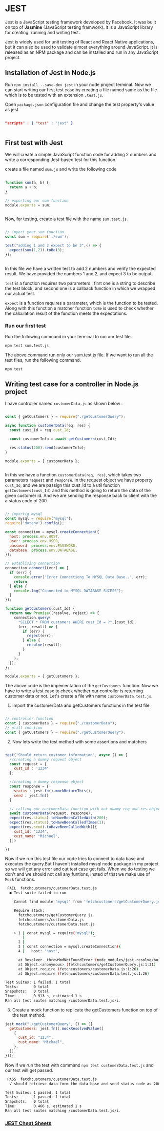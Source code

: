 # JEST

Jest is a  JavaScript testing framework developed by Facebook. It was built on top of **Jasmine** (JavaScript testing framwork). It is a JavaScript library for creating, running and writing test.

Jest is widely used for unit testing of React and React Native applications, but it can also be used to validate almost everything around JavaScript. It is released as an NPM package and can be installed and run in any JavaScript project.


## Installation of Jest in Node.js
Run `npm install --save-dev jest` in your node project terminal. Now we can start writing our first test case by creating a file named same as the file which is to be tested with an extension `.test.js`.

Open `package.json` configuration file and change the test property's value as jest. 

```json
  
"scripts" : { "test" : "jest" }
  
```

## First test with Jest

We will create a simple JavaScript function code for adding 2 numbers and write a corresponding Jest-based test for this function.

create a file named `sum.js` and write the following code

```js
  
function sum(a, b) {
  return a + b;
}

// exporting our sum function 
module.exports = sum;
  
```

Now, for testing, create a test file with the name `sum.test.js`.

```js

// import your sum function
const sum = require('./sum');

test("adding 1 and 2 expect to be 3",() => {
  expect(sum(1,2)).toBe(3);
});
  
```

In this file we have a written test to add 2 numbers and verify the expected result. We have provided the numbers 1 and 2, and expect 3 to be output.

`test` is a function requires two parameters : first one is a string to describe the test block, and second one is a callback function in which we wrapped our actual test.

`expect` is a function requires a parameter, which is the function to be tested. Along with this function a matcher function `toBe` is used to check whether the calculation result of the function meets the expectations.

### Run our first test

Run the following command in your terminal to run our test file.

```bash
npm test sum.test.js
```

The above command run only our sum.test.js file. If we want to run all the test files, run the following command.

```bash
npm test
```

## Writing test case for a controller in Node.js project
I have controller named `customerData.js` as shown below :

```js

const { getCustomers } = require("./getCustomerQuery");

async function customerData(req, res) {
  const cust_Id = req.cust_Id;

  const customerInfo = await getCustomers(cust_Id);

  res.status(200).send(customerInfo);
}

module.exports = { customerData };
  
```

In this we have a function `customerData(req, res)`, which takes two parameters `request` and `response`. In the request object we have property `cust_Id`, and we are passign this cust_Id to a util function `getCustomers(cust_Id)` and this method is going to return the data of the given customer id. And we are sending the response back to client with the a status code of 200.

```js

// importig mysql
const mysql = require("mysql");
require('dotenv').config();

const connection = mysql.createConnection({
  host: process.env.HOST,
  user: process.env.USER,
  password: process.env.PASSWORD,
  database: process.env.DATABASE,
});

// establising connection
connection.connect((err) => {
  if (err) {
    console.error("Error Connectiong To MYSQL Data Base..", err);
    return;
  } else {
    console.log("Connected to MYSQL DATABASE SUCESS");
  }
});

function getCustomers(cust_Id) {
  return new Promise((resolve, reject) => {
    connection.query(
      "SELECT * FROM customers WHERE cust_Id = ?",[cust_Id],
      (err, result) => {
        if (err) {
          reject(err);
        } else {
          resolve(result);
        }
      }
    );
  });
};

module.exports = { getCustomers };
```
The above code is the impementation of the `getCustomers` function. Now we have to write a test case to check whether our controller is returning customer data or not.
Let's create a file with name `customerData.test.js`.

1. Import the customerData  and getCustomers functions in the test file.
```js

// controller function
const { customerData } = require("./customerData");
// utill function
const { getCustomers } = require("./getCustomerQuery"); 
```

2. Now lets write the test method with some assertions and matchers

```js

test('Should return customer information', async () => {
  //creating a dummy request object
  const request = {
    cust_Id : '1234'
  };

  //creating a dummy response object
  const response = {
    status : jest.fn().mockReturnThis(),
    send : jest.fn()
  }

  // calling our customerData function with out dummy req and res objects
  await customerData(request, response);
  expect(res.status).toHaveBeenCalledWith(200);
  expect(res.status).toHaveBeenCalledTImes(1);
  expect(res.send).toHaveBeenCalledWith([{
    cust_id: "1234",
    cust_name: "Michael",
  }])

})
```

Now if we run this test file our code tries to connect to data base and executes the query.But I haven't installed mysql node package in my project so we will get any error and out test case get fails. When we do testing we don't and we should not call any funtions, insted of that we make use of `Mock` functions.

```bash
 FAIL  fetchcustomers/customerData.test.js
  ● Test suite failed to run

    Cannot find module 'mysql' from 'fetchcustomers/getCustomerQuery.js'

    Require stack:
      fetchcustomers/getCustomerQuery.js
      fetchcustomers/customerData.js
      fetchcustomers/customerData.test.js

    > 1 | const mysql = require("mysql");
        |                               ^
      2 |
      3 | const connection = mysql.createConnection({
      4 |   host: "host",

      at Resolver._throwModNotFoundError (node_modules/jest-resolve/build/resolver.js:427:11)
      at Object.<anonymous> (fetchcustomers/getCustomerQuery.js:1:31)
      at Object.require (fetchcustomers/customerData.js:1:26)
      at Object.require (fetchcustomers/customerData.test.js:1:26)

Test Suites: 1 failed, 1 total
Tests:       0 total
Snapshots:   0 total
Time:        0.913 s, estimated 1 s
Ran all test suites matching /customerData.test.js/i.
```

3. Create a mock function to replicate the getCustomers function on top of the test method.

```js
jest.mock("./getCustomerQuery", () => ({
  getCustomers: jest.fn().mockResolvedValue([
    {
      cust_id: "1234",
      cust_name: "Michael",
    },
  ]),
}));
```

Now if we run the test with command `npm test customerData.test.js` and our test will get passed.

```bash
 PASS  fetchcustomers/customerData.test.js
  √ should retrieve data form the data base and send status code as 200 (4 ms)

Test Suites: 1 passed, 1 total
Tests:       1 passed, 1 total
Snapshots:   0 total
Time:        0.466 s, estimated 1 s
Ran all test suites matching /customerData.test.js/i.
```


### [JEST Cheat Sheets](https://devhints.io/jest) 










